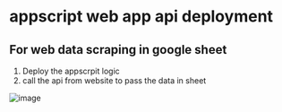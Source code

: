 # appscript web app api deployment

## For web data scraping in google sheet

1) Deploy the appscrpit logic
2) call the api from website to pass the data in sheet

![image](https://github.com/user-attachments/assets/03add20c-0a4e-491c-a885-88e990f100a5)

